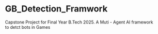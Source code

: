# GB_Detection_Framwork
Capstone Project for Final Year B.Tech 2025. A Muti - Agent AI framework to detct bots in Games
